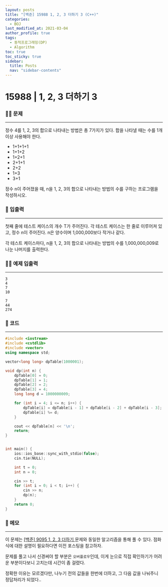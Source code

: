 ```yaml
---
layout: posts
title: "[백준] 15988 1, 2, 3 더하기 3 (C++)"
categories:
  - BOJ
last_modified_at: 2021-03-04
author_profile: true
tags:
  - 동적프로그래밍(DP)
  - Algorithm
toc: true
toc_sticky: true
sidebar:
  title: Posts
  nav: "sidebar-contents"
---
```


# 15988 | 1, 2, 3 더하기 3


### 🙋‍♀️ 문제

-----

정수 4를 1, 2, 3의 합으로 나타내는 방법은 총 7가지가 있다. 합을 나타낼 때는 수를 1개 이상 사용해야 한다.

- 1+1+1+1
- 1+1+2
- 1+2+1
- 2+1+1
- 2+2
- 1+3
- 3+1

정수 n이 주어졌을 때, n을 1, 2, 3의 합으로 나타내는 방법의 수를 구하는 프로그램을 작성하시오.

### 🙌 입출력

-----

첫째 줄에 테스트 케이스의 개수 T가 주어진다. 각 테스트 케이스는 한 줄로 이루어져 있고, 정수 n이 주어진다. n은 양수이며 1,000,000보다 작거나 같다.

각 테스트 케이스마다, n을 1, 2, 3의 합으로 나타내는 방법의 수를 1,000,000,009로 나눈 나머지를 출력한다.

### 🙋‍♂️ 예제 입출력

-----

```
3
4
7
10
```

```
7
44
274
```


### 🚀 코드

-----

```c++
#include <iostream>
#include <cstdlib>
#include <vector>
using namespace std;

vector<long long> dpTable(1000001);

void dp(int n) {
	dpTable[0] = 0;
	dpTable[1] = 1;
	dpTable[2] = 2;
	dpTable[3] = 4;
	long long d = 1000000009;

	for (int i = 4; i <= n; i++) {
		dpTable[i] = dpTable[i - 1] + dpTable[i - 2] + dpTable[i - 3];
		dpTable[i] %= d;
	}

	cout << dpTable[n] << '\n';
	return;
}


int main() {
	ios::ios_base::sync_with_stdio(false);
	cin.tie(NULL);

	int t = 0;
	int n = 0;

	cin >> t;
	for (int i = 0; i < t; i++) {
		cin >> n;
		dp(n);
	}
	return 0;
}
```

### 🌠 메모

-----

이 문제는 <a href="https://rayrny.github.io/boj/boj-9095/">[백준] 9095 1, 2, 3 더하기 </a>문제와 동일한 알고리즘을 통해 풀 수 있다. 점화식에 대한 설명이 필요하다면 이전 포스팅을 참고하자.

문제를 풀고 나서 신경써야 할 부분은 ```오버플로우```인데, 이게 눈으로 직접 확인하기가 어려운 부분이다보니 고치는데 시간이 좀 걸렸다.

정확한 이유는 모르겠다만, 나누기 전의 값들을 한번에 더하고, 그 다음 값을 나눠주니 정답처리가 되었다..

